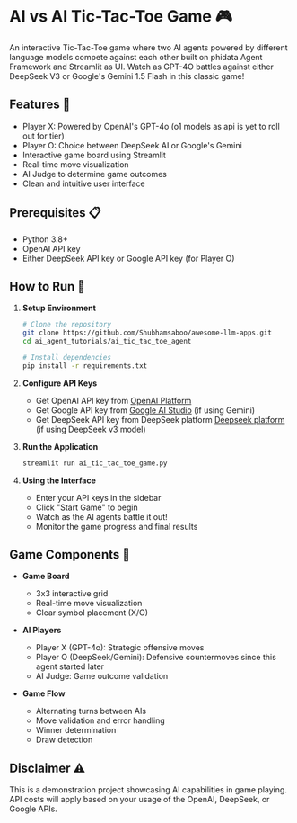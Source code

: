 # AI vs AI Tic-Tac-Toe Game 🎮

An interactive Tic-Tac-Toe game where two AI agents powered by different language models compete against each other built on phidata Agent Framework and Streamlit as UI. Watch as GPT-4O battles against either DeepSeek V3 or Google's Gemini 1.5 Flash in this classic game!

## Features 🌟

- Player X: Powered by OpenAI's GPT-4o (o1 models as api is yet to roll out for tier)
- Player O: Choice between DeepSeek AI or Google's Gemini
- Interactive game board using Streamlit
- Real-time move visualization
- AI Judge to determine game outcomes
- Clean and intuitive user interface

## Prerequisites 📋

- Python 3.8+
- OpenAI API key
- Either DeepSeek API key or Google API key (for Player O)

## How to Run 🚀

1. **Setup Environment**
   ```bash
   # Clone the repository
   git clone https://github.com/Shubhamsaboo/awesome-llm-apps.git
   cd ai_agent_tutorials/ai_tic_tac_toe_agent

   # Install dependencies
   pip install -r requirements.txt
   ```

2. **Configure API Keys**
   - Get OpenAI API key from [OpenAI Platform](https://platform.openai.com)
   - Get Google API key from [Google AI Studio](https://aistudio.google.com) (if using Gemini)
   - Get DeepSeek API key from DeepSeek platform [Deepseek platform](https://www.deepseek.com) (if using DeepSeek v3 model)

4. **Run the Application**
   ```bash
   streamlit run ai_tic_tac_toe_game.py
   ```

5. **Using the Interface**
   - Enter your API keys in the sidebar
   - Click "Start Game" to begin
   - Watch as the AI agents battle it out!
   - Monitor the game progress and final results

## Game Components 🎯

- **Game Board**
  - 3x3 interactive grid
  - Real-time move visualization
  - Clear symbol placement (X/O)

- **AI Players**
  - Player X (GPT-4o): Strategic offensive moves
  - Player O (DeepSeek/Gemini): Defensive countermoves since this agent started later
  - AI Judge: Game outcome validation

- **Game Flow**
  - Alternating turns between AIs
  - Move validation and error handling
  - Winner determination
  - Draw detection

## Disclaimer ⚠️

This is a demonstration project showcasing AI capabilities in game playing. API costs will apply based on your usage of the OpenAI, DeepSeek, or Google APIs.
